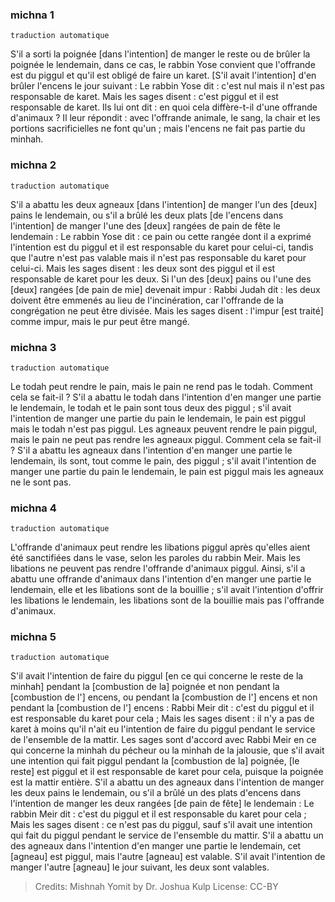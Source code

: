 
### michna 1

`traduction automatique`

S'il a sorti la poignée [dans l'intention] de manger le reste ou de brûler la poignée le lendemain, dans ce cas, le rabbin Yose convient que l'offrande est du piggul et qu'il est obligé de faire un karet. [S'il avait l'intention] d'en brûler l'encens le jour suivant : Le rabbin Yose dit : c'est nul mais il n'est pas responsable de karet. Mais les sages disent : c'est piggul et il est responsable de karet. Ils lui ont dit : en quoi cela diffère-t-il d'une offrande d'animaux ? Il leur répondit : avec l'offrande animale, le sang, la chair et les portions sacrificielles ne font qu'un ; mais l'encens ne fait pas partie du minhah.

### michna 2

`traduction automatique`

S'il a abattu les deux agneaux [dans l'intention] de manger l'un des [deux] pains le lendemain, ou s'il a brûlé les deux plats [de l'encens dans l'intention] de manger l'une des [deux] rangées de pain de fête le lendemain : Le rabbin Yose dit : ce pain ou cette rangée dont il a exprimé l'intention est du piggul et il est responsable du karet pour celui-ci, tandis que l'autre n'est pas valable mais il n'est pas responsable du karet pour celui-ci. Mais les sages disent : les deux sont des piggul et il est responsable de karet pour les deux. Si l'un des [deux] pains ou l'une des [deux] rangées [de pain de mie] devenait impur : Rabbi Judah dit : les deux doivent être emmenés au lieu de l'incinération, car l'offrande de la congrégation ne peut être divisée. Mais les sages disent : l'impur [est traité] comme impur, mais le pur peut être mangé.

### michna 3

`traduction automatique`

Le todah peut rendre le pain, mais le pain ne rend pas le todah. Comment cela se fait-il ? S'il a abattu le todah dans l'intention d'en manger une partie le lendemain, le todah et le pain sont tous deux des piggul ; s'il avait l'intention de manger une partie du pain le lendemain, le pain est piggul mais le todah n'est pas piggul. Les agneaux peuvent rendre le pain piggul, mais le pain ne peut pas rendre les agneaux piggul. Comment cela se fait-il ? S'il a abattu les agneaux dans l'intention d'en manger une partie le lendemain, ils sont, tout comme le pain, des piggul ; s'il avait l'intention de manger une partie du pain le lendemain, le pain est piggul mais les agneaux ne le sont pas.

### michna 4

`traduction automatique`

L'offrande d'animaux peut rendre les libations piggul après qu'elles aient été sanctifiées dans le vase, selon les paroles du rabbin Meir. Mais les libations ne peuvent pas rendre l'offrande d'animaux piggul. Ainsi, s'il a abattu une offrande d'animaux dans l'intention d'en manger une partie le lendemain, elle et les libations sont de la bouillie ; s'il avait l'intention d'offrir les libations le lendemain, les libations sont de la bouillie mais pas l'offrande d'animaux.

### michna 5

`traduction automatique`

S'il avait l'intention de faire du piggul [en ce qui concerne le reste de la minhah] pendant la [combustion de la] poignée et non pendant la [combustion de l'] encens, ou pendant la [combustion de l'] encens et non pendant la [combustion de l'] encens : Rabbi Meir dit : c'est du piggul et il est responsable du karet pour cela ; Mais les sages disent : il n'y a pas de karet à moins qu'il n'ait eu l'intention de faire du piggul pendant le service de l'ensemble de la mattir. Les sages sont d'accord avec Rabbi Meir en ce qui concerne la minhah du pécheur ou la minhah de la jalousie, que s'il avait une intention qui fait piggul pendant la [combustion de la] poignée, [le reste] est piggul et il est responsable de karet pour cela, puisque la poignée est la mattir entière. S'il a abattu un des agneaux dans l'intention de manger les deux pains le lendemain, ou s'il a brûlé un des plats d'encens dans l'intention de manger les deux rangées [de pain de fête] le lendemain : Le rabbin Meir dit : c'est du piggul et il est responsable du karet pour cela ; Mais les sages disent : ce n'est pas du piggul, sauf s'il avait une intention qui fait du piggul pendant le service de l'ensemble du mattir. S'il a abattu un des agneaux dans l'intention d'en manger une partie le lendemain, cet [agneau] est piggul, mais l'autre [agneau] est valable. S'il avait l'intention de manger l'autre [agneau] le jour suivant, les deux sont valables.

> Credits: Mishnah Yomit by Dr. Joshua Kulp
> License: CC-BY
